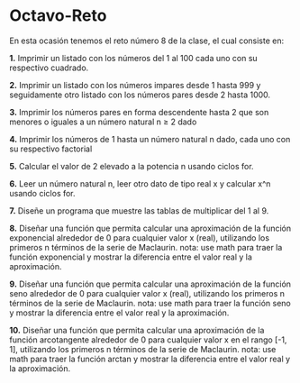 # Octavo-Reto

En esta ocasión tenemos el reto número 8 de la clase, el cual consiste en:

**1.** Imprimir un listado con los números del 1 al 100 cada uno con su respectivo cuadrado.

**2.** Imprimir un listado con los números impares desde 1 hasta 999 y seguidamente otro listado con los números pares desde 2 hasta 1000.

**3.** Imprimir los números pares en forma descendente hasta 2 que son menores o iguales a un número natural n ≥ 2 dado

**4.** Imprimir los números de 1 hasta un número natural n dado, cada uno con su respectivo factorial

**5.** Calcular el valor de 2 elevado a la potencia n usando ciclos for.

**6.** Leer un número natural n, leer otro dato de tipo real x y calcular x^n usando ciclos for.

**7.** Diseñe un programa que muestre las tablas de multiplicar del 1 al 9.

**8.** Diseñar una función que permita calcular una aproximación de la función exponencial alrededor de 0 para cualquier valor x (real), utilizando los primeros n términos de la serie de Maclaurin. nota: use math para traer la función exponencial y mostrar la diferencia entre el valor real y la aproximación.
 
**9.** Diseñar una función que permita calcular una aproximación de la función seno alrededor de 0 para cualquier valor x (real), utilizando los primeros n términos de la serie de Maclaurin. nota: use math para traer la función seno y mostrar la diferencia entre el valor real y la aproximación.
 
**10.** Diseñar una función que permita calcular una aproximación de la función arcotangente alrededor de 0 para cualquier valor x en el rango [-1, 1], utilizando los primeros n términos de la serie de Maclaurin. nota: use math para traer la función arctan y mostrar la diferencia entre el valor real y la aproximación.

